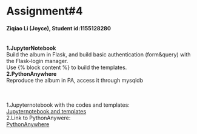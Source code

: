 # Assignment#4
<h4> Ziqiao Li (Joyce), Student id:1155128280</h4>
<br><b>1.JupyterNotebook </b>
<br>Build the album in Flask, and build basic authentication (form&query) with the Flask-login manager.
<br>Use {% block content %} to build the templates.
<br><b>2.PythonAnywhere </b>
<br>Reproduce the album in PA, access it through mysqldb

<br><br>1.Jupyternotebook with the codes and templates:
<br>[Jupyternotebook and templates](https://github.com/Joyce630/com5940/tree/master/assignment%234/test%20basic%20auth)
<br>2.Link to PythonAnywere:
<br>[PythonAnywhere](joyce.pythonanywhere.com) 

